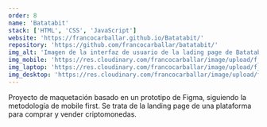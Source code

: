 ```yaml
---
order: 8
name: 'Batatabit'
stack: ['HTML', 'CSS', 'JavaScript']
website: 'https://francocarballar.github.io/Batatabit/'
repository: 'https://github.com/francocarballar/batatabit/'
img_alt: 'Imagen de la interfaz de usuario de la lading page de Batatabit'
img_mobile: 'https://res.cloudinary.com/francocarballar/image/upload/f_auto,q_auto/v1/portfolio/projects/batatabit/hurfy1wamtq6xozxuzgd'
img_laptop: 'https://res.cloudinary.com/francocarballar/image/upload/f_auto,q_auto/v1/portfolio/projects/batatabit/bq3guh0kwp7vwhdveoyc'
img_desktop: 'https://res.cloudinary.com/francocarballar/image/upload/f_auto,q_auto/v1/portfolio/projects/batatabit/jgelsz65b7i24giu5nqx'
---
```


Proyecto de maquetación basado en un prototipo de Figma, siguiendo la metodología de mobile first. Se trata de la landing page de una plataforma para comprar y vender criptomonedas.
